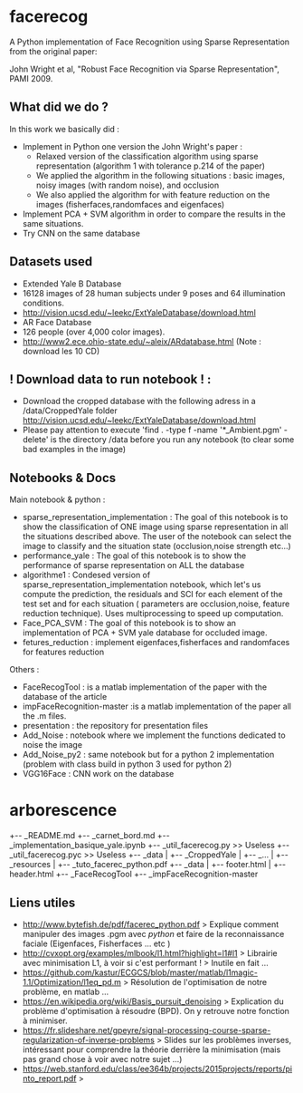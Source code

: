 # facerecog
A Python implementation of Face Recognition using Sparse Representation from the original paper:

John Wright et al, "Robust Face Recognition via Sparse Representation", PAMI 2009.

## What did we do ?

In this work we basically did :
* Implement in Python one version the John Wright's paper : 
	* Relaxed version of the classification algorithm using sparse representation (algorithm 1 with tolerance p.214 of the paper)
	* We applied the algorithm in the following situations : basic images, noisy images (with random noise), and occlusion
	* We also applied the algorithm for with feature reduction on the images (fisherfaces,randomfaces and eigenfaces)
* Implement PCA + SVM algorithm in order to compare the results in the same situations.
* Try CNN on the same database


## Datasets used

* Extended Yale B Database
 * 16128 images of 28 human subjects under 9 poses and 64 illumination conditions.
 * http://vision.ucsd.edu/~leekc/ExtYaleDatabase/download.html
* AR Face Database
 * 126 people (over 4,000 color images).
 * http://www2.ece.ohio-state.edu/~aleix/ARdatabase.html (Note : download les 10 CD)

 ## ! Download data to run notebook ! :

* Download the cropped database with the following adress in a /data/CroppedYale folder http://vision.ucsd.edu/~leekc/ExtYaleDatabase/download.html
* Please pay attention to execute 'find . -type f -name '*_Ambient.pgm' -delete' is the directory /data before you run any notebook (to clear some bad examples in the image)

## Notebooks & Docs

Main notebook & python :

* sparse_representation_implementation : The goal of this notebook is to show the classification of ONE image using sparse representation in all the situations described above. The user of the notebook can select the image to classify and the situation state (occlusion,noise strength etc...)
* performance_yale : The goal of this notebook is to show the performance of sparse representation on ALL the database
* algorithme1 : Condesed version of sparse_representation_implementation notebook, which let's us compute the prediction, the residuals and SCI for each element of the test set and for each situation ( parameters are occlusion,noise, feature reduction technique). Uses multiprocessing to speed up computation.
* Face_PCA_SVM : The goal of this notebook is to show an implementation of PCA + SVM yale database for occluded image.
* fetures_reduction : implement eigenfaces,fisherfaces and randomfaces for features reduction


Others :

* FaceRecogTool : is a matlab implementation of the paper with the database of the article
* impFaceRecognition-master :is a matlab implementation of the paper all the .m files.
* presentation : the repository for presentation files
* Add_Noise : notebook where we implement the functions dedicated to noise the image
* Add_Noise_py2 : same notebook but for a python 2 implementation (problem with class build in python 3 used for python 2)
* VGG16Face : CNN work on the database


# arborescence

+-- _README.md
+-- _carnet_bord.md
+-- _implementation_basique_yale.ipynb
+-- _util_facerecog.py >> Useless
+-- _util_facerecog.pyc >> Useless
+-- _data
|   +-- _CroppedYale
|       +-- _...
|   +-- _resources
|       +-- _tuto_facerec_python.pdf
+-- _data
|   +-- footer.html
|   +-- header.html
+-- _FaceRecogTool
+-- _impFaceRecognition-master


## Liens utiles

* http://www.bytefish.de/pdf/facerec_python.pdf > Explique comment manipuler des images .pgm avec *python* et faire de la reconnaissance faciale (Eigenfaces, Fisherfaces ... etc )
* http://cvxopt.org/examples/mlbook/l1.html?highlight=l1#l1 > Librairie avec minimisation L1, à voir si c'est performant ! > Inutile en fait ...
* https://github.com/kastur/ECGCS/blob/master/matlab/l1magic-1.1/Optimization/l1eq_pd.m > Résolution de l'optimisation de notre problème, en matlab ...
* https://en.wikipedia.org/wiki/Basis_pursuit_denoising > Explication du problème d'optimisation à résoudre (BPD). On y retrouve notre fonction à minimiser.
* https://fr.slideshare.net/gpeyre/signal-processing-course-sparse-regularization-of-inverse-problems > Slides sur les problèmes inverses, intéressant pour comprendre la théorie derrière la minimisation (mais pas grand chose à voir avec notre sujet ...)
* https://web.stanford.edu/class/ee364b/projects/2015projects/reports/pinto_report.pdf > 

